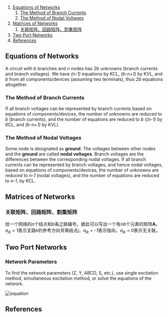 1. [Equations of Networks](#equations-of-networks)
    1. [The Method of Branch Currents](#the-method-of-branch-currents)
    1. [The Method of Nodal Voltages](#the-method-of-nodal-voltages)
1. [Matrices of Networks](#matrices-of-networks)
    1. [关联矩阵、回路矩阵、割集矩阵](#关联矩阵、回路矩阵、割集矩阵)
1. [Two Port Networks](#two-port-networks)
1. [References](#references)

## Equations of Networks

A circuit with *b* branches and *n* nodes has *2b* unknowns (branch currents and branch voltages). We have *(n-1)* equations by KCL, *(b-n+1)* by KVL, and *b* from all components/devices (assuming two terminals), thus *2b* equations altogether.

### The Method of Branch Currents
If all branch voltages can be represented by branch currents based on equations of components/devices, the number of unknowns are reduced to *b* (branch currents), and the number of equations are reduced to *b* (*(n-1)* by KCL, and *(b-n+1)* by KVL).

### The Method of Nodal Voltages
Some node is designated as **ground**. The voltages between other nodes and the **ground** are called **nodal voltages**. Branch voltages are the differences between the corresponding nodal voltages. If all branch currents can be represented by branch voltages, and hence nodal voltages, based on equations of components/devices, the number of unknowns are reduced to *n-1* (nodal voltages), and the number of equations are reduced to *n-1*, by KCL.

## Matrices of Networks

### 关联矩阵、回路矩阵、割集矩阵
给一个网络的*n*个结点和*b*条之路编号。据此可以写出一个有*nb*个元素的矩阵**A**。*a<sub>jk</sub> = 1*表示支路*k*的参考方向背离结点*j*，*a<sub>jk</sub> = -1*表示指向，*a<sub>jk</sub> = 0*表示无关联。

## Two Port Networks

### Network Parameters
To find the network parameters (Z, Y, ABCD, S, etc.), use single excitation method, simultaneous excitation method, or solve the equations of the network.

![equation](http://latex.codecogs.com/gif.latex?\frac{5+4+(2-3-(6+\frac{4}{5}))}{3(6-2)(2-7)})

## References
